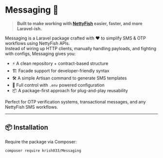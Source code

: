 # Messaging 🚀

> **Built to make working with [NettyFish](https://nettyfish.com/) easier, faster, and more Laravel-ish.**

Messaging is a Laravel package crafted with ❤️ to simplify SMS & OTP workflows using NettyFish APIs.  
Instead of wiring up HTTP clients, manually handling payloads, and fighting with configs, Messaging gives you:

- ⚡ A clean repository + contract-based structure
- 🏗️ Facade support for developer-friendly syntax
- 🛠️ A simple Artisan command to generate SMS templates
- 🔑 Full control with `.env` powered configuration
- 📦 A package-first approach for plug-and-play reusability

Perfect for OTP verification systems, transactional messages, and any NettyFish SMS workflows.

---

## 📦 Installation

Require the package via Composer:

```bash
composer require krish033/Messaging
```
